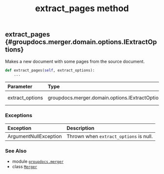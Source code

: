 ﻿---
title: extract_pages method
second_title: GroupDocs.Merger for Python via .NET API References
description: 
type: docs
url: /python-net/groupdocs.merger/merger/extract_pages/
is_root: false
weight: 60
---

## extract_pages {#groupdocs.merger.domain.options.IExtractOptions}

Makes a new document with some pages from the source document.



```python
def extract_pages(self, extract_options):
    ...
```


| Parameter | Type | Description |
| :- | :- | :- |
| extract_options | groupdocs.merger.domain.options.IExtractOptions | The page options. |
### Exceptions
| Exception | Description |
| :- | :- |
| ArgumentNullException | Thrown when `extract_options` is null. |





### See Also
* module [`groupdocs.merger`](../../)
* class [`Merger`](/merger/python-net/groupdocs.merger/merger)
